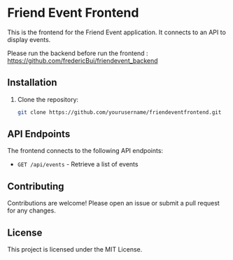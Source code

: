 # Friend Event Frontend

This is the frontend for the Friend Event application. It connects to an API to display events.

Please run the backend before run the frontend : https://github.com/fredericBui/friendevent_backend

## Installation

1. Clone the repository:
    ```bash
    git clone https://github.com/yourusername/friendeventfrontend.git
    ```

## API Endpoints

The frontend connects to the following API endpoints:

- `GET /api/events` - Retrieve a list of events

## Contributing

Contributions are welcome! Please open an issue or submit a pull request for any changes.

## License

This project is licensed under the MIT License.